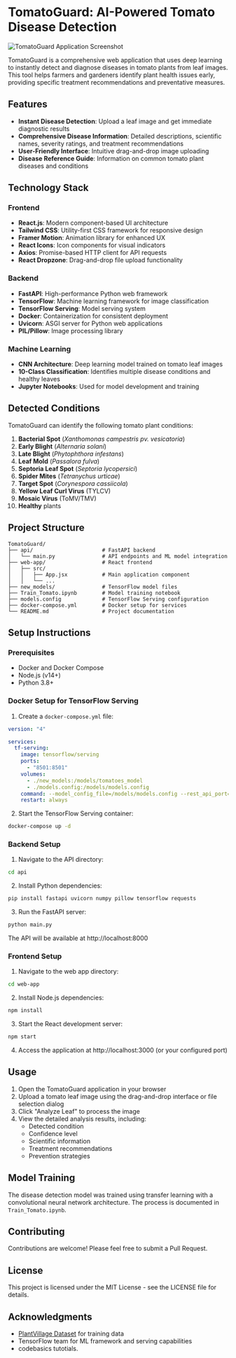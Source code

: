 # TomatoGuard: AI-Powered Tomato Disease Detection

![TomatoGuard Application Screenshot](https://github.com/ayaz2004/TomatoGuard/application-screenshot.png)

TomatoGuard is a comprehensive web application that uses deep learning to instantly detect and diagnose diseases in tomato plants from leaf images. This tool helps farmers and gardeners identify plant health issues early, providing specific treatment recommendations and preventative measures.

## Features

- **Instant Disease Detection**: Upload a leaf image and get immediate diagnostic results
- **Comprehensive Disease Information**: Detailed descriptions, scientific names, severity ratings, and treatment recommendations
- **User-Friendly Interface**: Intuitive drag-and-drop image uploading
- **Disease Reference Guide**: Information on common tomato plant diseases and conditions

## Technology Stack

### Frontend

- **React.js**: Modern component-based UI architecture
- **Tailwind CSS**: Utility-first CSS framework for responsive design
- **Framer Motion**: Animation library for enhanced UX
- **React Icons**: Icon components for visual indicators
- **Axios**: Promise-based HTTP client for API requests
- **React Dropzone**: Drag-and-drop file upload functionality

### Backend

- **FastAPI**: High-performance Python web framework
- **TensorFlow**: Machine learning framework for image classification
- **TensorFlow Serving**: Model serving system
- **Docker**: Containerization for consistent deployment
- **Uvicorn**: ASGI server for Python web applications
- **PIL/Pillow**: Image processing library

### Machine Learning

- **CNN Architecture**: Deep learning model trained on tomato leaf images
- **10-Class Classification**: Identifies multiple disease conditions and healthy leaves
- **Jupyter Notebooks**: Used for model development and training

## Detected Conditions

TomatoGuard can identify the following tomato plant conditions:

1. **Bacterial Spot** (_Xanthomonas campestris pv. vesicatoria_)
2. **Early Blight** (_Alternaria solani_)
3. **Late Blight** (_Phytophthora infestans_)
4. **Leaf Mold** (_Passalora fulva_)
5. **Septoria Leaf Spot** (_Septoria lycopersici_)
6. **Spider Mites** (_Tetranychus urticae_)
7. **Target Spot** (_Corynespora cassiicola_)
8. **Yellow Leaf Curl Virus** (TYLCV)
9. **Mosaic Virus** (ToMV/TMV)
10. **Healthy** plants

## Project Structure

```
TomatoGuard/
├── api/                      # FastAPI backend
│   └── main.py               # API endpoints and ML model integration
├── web-app/                  # React frontend
│   ├── src/
│   │   ├── App.jsx           # Main application component
│   │   └── ...
├── new_models/               # TensorFlow model files
├── Train_Tomato.ipynb        # Model training notebook
├── models.config             # TensorFlow Serving configuration
├── docker-compose.yml        # Docker setup for services
└── README.md                 # Project documentation
```

## Setup Instructions

### Prerequisites

- Docker and Docker Compose
- Node.js (v14+)
- Python 3.8+

### Docker Setup for TensorFlow Serving

1. Create a `docker-compose.yml` file:

```yaml
version: "4"

services:
  tf-serving:
    image: tensorflow/serving
    ports:
      - "8501:8501"
    volumes:
      - ./new_models:/models/tomatoes_model
      - ./models.config:/models/models.config
    command: --model_config_file=/models/models.config --rest_api_port=8501
    restart: always
```

2. Start the TensorFlow Serving container:

```bash
docker-compose up -d
```

### Backend Setup

1. Navigate to the API directory:

```bash
cd api
```

2. Install Python dependencies:

```bash
pip install fastapi uvicorn numpy pillow tensorflow requests
```

3. Run the FastAPI server:

```bash
python main.py
```

The API will be available at http://localhost:8000

### Frontend Setup

1. Navigate to the web app directory:

```bash
cd web-app
```

2. Install Node.js dependencies:

```bash
npm install
```

3. Start the React development server:

```bash
npm start
```

4. Access the application at http://localhost:3000 (or your configured port)

## Usage

1. Open the TomatoGuard application in your browser
2. Upload a tomato leaf image using the drag-and-drop interface or file selection dialog
3. Click "Analyze Leaf" to process the image
4. View the detailed analysis results, including:
   - Detected condition
   - Confidence level
   - Scientific information
   - Treatment recommendations
   - Prevention strategies

## Model Training

The disease detection model was trained using transfer learning with a convolutional neural network architecture. The process is documented in `Train_Tomato.ipynb`.

## Contributing

Contributions are welcome! Please feel free to submit a Pull Request.

## License

This project is licensed under the MIT License - see the LICENSE file for details.

## Acknowledgments

- [PlantVillage Dataset](https://www.kaggle.com/datasets/emmarex/plantdisease) for training data
- TensorFlow team for ML framework and serving capabilities
- codebasics tutotials.
